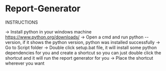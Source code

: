 # Report-Generator


INSTRUCTIONS

-> Install python in your windows machine https://www.python.org/downloads/
-> Open a cmd and run python --version, if it shows the python version, python was installed successfully
-> Go to Script folder
-> Double click setup.bat file, it will install some python dependencies for you and create a shortcut so
   you can just double click the shortcut and it will run the report generator for you
-> Place the shortcut wherever you want
